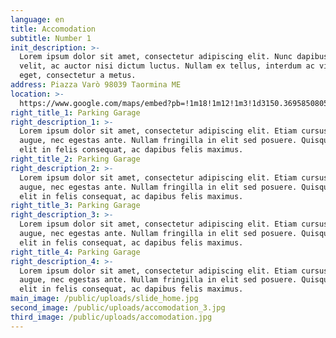 ```yaml
---
language: en
title: Accomodation
subtitle: Number 1
init_description: >-
  Lorem ipsum dolor sit amet, consectetur adipiscing elit. Nunc dapibus ex
  velit, ac auctor nisi dictum luctus. Nullam ex tellus, interdum ac viverra
  eget, consectetur a metus.
address: Piazza Varò 98039 Taormina ME
location: >-
  https://www.google.com/maps/embed?pb=!1m18!1m12!1m3!1d3150.369585080524!2d15.282543015414682!3d37.85164187974546!2m3!1f0!2f0!3f0!3m2!1i1024!2i768!4f13.1!3m3!1m2!1s0x131411a39251c7f9%3A0x2654f47409ca387a!2sPiazza%20Var%C3%B2%2C%2098039%20Taormina%20ME!5e0!3m2!1sen!2sit!4v1580329882609!5m2!1sen!2sit
right_title_1: Parking Garage
right_description_1: >-
  Lorem ipsum dolor sit amet, consectetur adipiscing elit. Etiam cursus finibus
  augue, nec egestas ante. Nullam fringilla in elit sed posuere. Quisque gravida
  elit in felis consequat, ac dapibus felis maximus.
right_title_2: Parking Garage
right_description_2: >-
  Lorem ipsum dolor sit amet, consectetur adipiscing elit. Etiam cursus finibus
  augue, nec egestas ante. Nullam fringilla in elit sed posuere. Quisque gravida
  elit in felis consequat, ac dapibus felis maximus.
right_title_3: Parking Garage
right_description_3: >-
  Lorem ipsum dolor sit amet, consectetur adipiscing elit. Etiam cursus finibus
  augue, nec egestas ante. Nullam fringilla in elit sed posuere. Quisque gravida
  elit in felis consequat, ac dapibus felis maximus.
right_title_4: Parking Garage
right_description_4: >-
  Lorem ipsum dolor sit amet, consectetur adipiscing elit. Etiam cursus finibus
  augue, nec egestas ante. Nullam fringilla in elit sed posuere. Quisque gravida
  elit in felis consequat, ac dapibus felis maximus.
main_image: /public/uploads/slide_home.jpg
second_image: /public/uploads/accomodation_3.jpg
third_image: /public/uploads/accomodation.jpg
---
```

